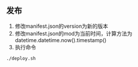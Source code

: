 ## 发布
1. 修改manifest.json的version为新的版本
2. 修改manifest.json的mod为当前时间，计算方法为 
   datetime.datetime.now().timestamp()
3. 执行命令
```bash
./deploy.sh
```